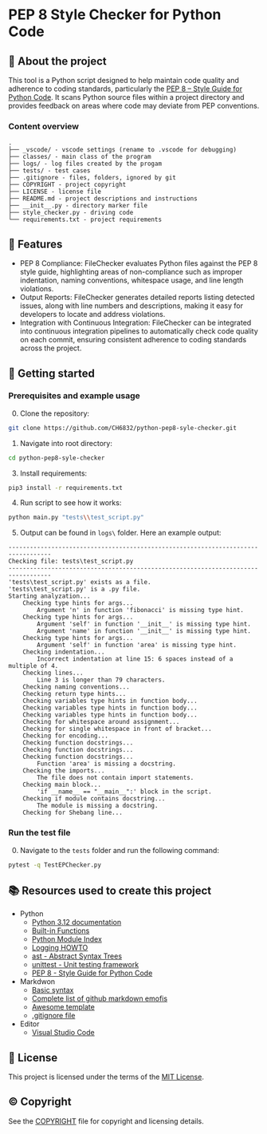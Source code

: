 # PEP 8 Style Checker for Python Code

## :newspaper: About the project

This tool is a Python script designed to help maintain code quality and adherence to coding standards, particularly the [PEP 8 – Style Guide for Python Code](https://peps.python.org/pep-0008/). It scans Python source files within a project directory and provides feedback on areas where code may deviate from PEP conventions.

### Content overview

    .
    ├── _vscode/ - vscode settings (rename to .vscode for debugging)
    ├── classes/ - main class of the program
    ├── logs/ - log files created by the progam
    ├── tests/ - test cases
    ├── .gitignore - files, folders, ignored by git
    ├── COPYRIGHT - project copyright
    ├── LICENSE - license file
    ├── README.md - project descriptions and instructions
    ├── __init__.py - directory marker file
    ├── style_checker.py - driving code
    └── requirements.txt - project requirements

## :notebook: Features

* PEP 8 Compliance: FileChecker evaluates Python files against the PEP 8 style guide, highlighting areas of non-compliance such as improper indentation, naming conventions, whitespace usage, and line length violations.
* Output Reports: FileChecker generates detailed reports listing detected issues, along with line numbers and descriptions, making it easy for developers to locate and address violations.
* Integration with Continuous Integration: FileChecker can be integrated into continuous integration pipelines to automatically check code quality on each commit, ensuring consistent adherence to coding standards across the project.

## :runner: Getting started

### Prerequisites and example usage

0. Clone the repository:

```sh
git clone https://github.com/CH6832/python-pep8-syle-checker.git
```

1. Navigate into root directory:

```sh
cd python-pep8-syle-checker
```

3. Install requirements:

```sh
pip3 install -r requirements.txt
```

4. Run script to see how it works:

```sh
python main.py "tests\\test_script.py"
```

5. Output can be found in `logs\` folder. Here an example output:

```
----------------------------------------------------------------------------------
Checking file: tests\test_script.py
----------------------------------------------------------------------------------
'tests\test_script.py' exists as a file.
'tests\test_script.py' is a .py file.
Starting analyzation...
    Checking type hints for args...
        Argument 'n' in function 'fibonacci' is missing type hint.
    Checking type hints for args...
        Argument 'self' in function '__init__' is missing type hint.
        Argument 'name' in function '__init__' is missing type hint.
    Checking type hints for args...
        Argument 'self' in function 'area' is missing type hint.
    Checking indentation...
        Incorrect indentation at line 15: 6 spaces instead of a multiple of 4.
    Checking lines...
        Line 3 is longer than 79 characters.
    Checking naming conventions...
    Checking return type hints...
    Checking variables type hints in function body...
    Checking variables type hints in function body...
    Checking variables type hints in function body...
    Checking for whitespace around assignment...
    Checking for single whitespace in front of bracket...
    Checking for encoding...
    Checking function docstrings...
    Checking function docstrings...
    Checking function docstrings...
        Function 'area' is missing a docstring.
    Checking the imports...
        The file does not contain import statements.
    Checking main block...
        'if __name__ == "__main__":' block in the script.
    Checking if module contains docstring...
        The module is missing a docstring.
    Checking for Shebang line...
```

### Run the test file

0. Navigate to the `tests` folder and run the following command:
```sh
pytest -q TestEPChecker.py
```

## :books: Resources used to create this project

* Python
  * [Python 3.12 documentation](https://docs.python.org/3/)
  * [Built-in Functions](https://docs.python.org/3/library/functions.html)
  * [Python Module Index](https://docs.python.org/3/py-modindex.html)
  * [Logging HOWTO](https://docs.python.org/3/howto/logging.html)
  * [ast - Abstract Syntax Trees](https://docs.python.org/3/library/ast.html)
  * [unittest - Unit testing framework](https://docs.python.org/3/library/unittest.html)
  * [PEP 8 - Style Guide for Python Code](https://peps.python.org/pep-0008/)
* Markdwon
  * [Basic syntax](https://www.markdownguide.org/basic-syntax/)
  * [Complete list of github markdown emofis](https://dev.to/nikolab/complete-list-of-github-markdown-emoji-markup-5aia)
  * [Awesome template](http://github.com/Human-Activity-Recognition/blob/main/README.md)
  * [.gitignore file](https://git-scm.com/docs/gitignore)
* Editor
  * [Visual Studio Code](https://code.visualstudio.com/)

## :bookmark: License

This project is licensed under the terms of the [MIT License](LICENSE).

## :copyright: Copyright

See the [COPYRIGHT](COPYRIGHT) file for copyright and licensing details.
